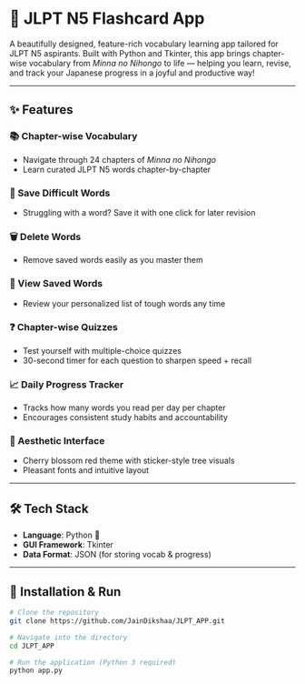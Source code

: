 # 🌸 JLPT N5 Flashcard App

A beautifully designed, feature-rich vocabulary learning app tailored for JLPT N5 aspirants. Built with Python and Tkinter, this app brings chapter-wise vocabulary from *Minna no Nihongo* to life — helping you learn, revise, and track your Japanese progress in a joyful and productive way!

---

## ✨ Features

### 📚 Chapter-wise Vocabulary
- Navigate through 24 chapters of *Minna no Nihongo*
- Learn curated JLPT N5 words chapter-by-chapter

### 💾 Save Difficult Words
- Struggling with a word? Save it with one click for later revision

### 🗑️ Delete Words
- Remove saved words easily as you master them

### 👀 View Saved Words
- Review your personalized list of tough words any time

### ❓ Chapter-wise Quizzes
- Test yourself with multiple-choice quizzes
- 30-second timer for each question to sharpen speed + recall

### 📈 Daily Progress Tracker
- Tracks how many words you read per day per chapter
- Encourages consistent study habits and accountability

### 🌸 Aesthetic Interface
- Cherry blossom red theme with sticker-style tree visuals
- Pleasant fonts and intuitive layout

---

## 🛠 Tech Stack

- **Language**: Python 🐍  
- **GUI Framework**: Tkinter  
- **Data Format**: JSON (for storing vocab & progress)

---
## 🚀 Installation & Run
```bash
# Clone the repository
git clone https://github.com/JainDikshaa/JLPT_APP.git

# Navigate into the directory
cd JLPT_APP

# Run the application (Python 3 required)
python app.py
